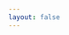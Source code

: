 ```yaml
---
layout: false
---
```


<jump-link></jump-link>

<script lang="ts" setup>
import jumpLink from './.vitepress/theme/views/jumpLink.vue'
</script>